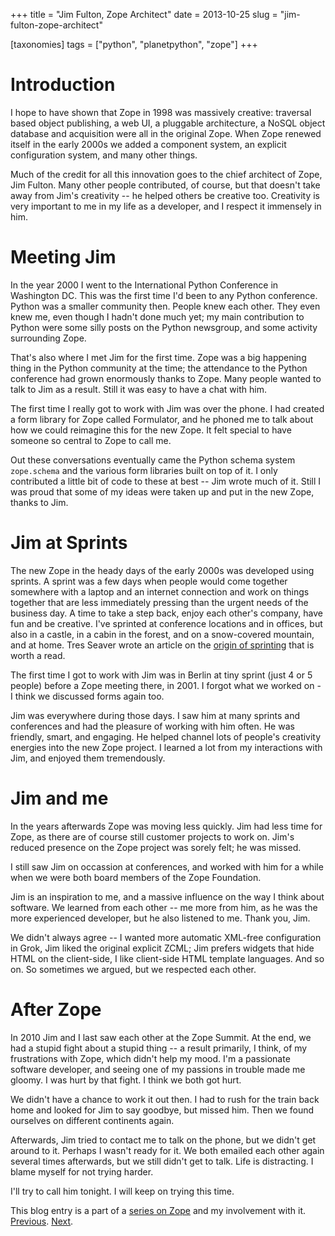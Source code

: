+++
title = "Jim Fulton, Zope Architect"
date = 2013-10-25
slug = "jim-fulton-zope-architect"

[taxonomies]
tags = ["python", "planetpython", "zope"]
+++

# Introduction

I hope to have shown that Zope in 1998 was massively creative: traversal
based object publishing, a web UI, a pluggable architecture, a NoSQL
object database and acquisition were all in the original Zope. When Zope
renewed itself in the early 2000s we added a component system, an
explicit configuration system, and many other things.

Much of the credit for all this innovation goes to the chief architect
of Zope, Jim Fulton. Many other people contributed, of course, but that
doesn't take away from Jim's creativity -- he helped others be creative
too. Creativity is very important to me in my life as a developer, and I
respect it immensely in him.

# Meeting Jim

In the year 2000 I went to the International Python Conference in
Washington DC. This was the first time I'd been to any Python
conference. Python was a smaller community then. People knew each other.
They even knew me, even though I hadn't done much yet; my main
contribution to Python were some silly posts on the Python newsgroup,
and some activity surrounding Zope.

That's also where I met Jim for the first time. Zope was a big happening
thing in the Python community at the time; the attendance to the Python
conference had grown enormously thanks to Zope. Many people wanted to
talk to Jim as a result. Still it was easy to have a chat with him.

The first time I really got to work with Jim was over the phone. I had
created a form library for Zope called Formulator, and he phoned me to
talk about how we could reimagine this for the new Zope. It felt special
to have someone so central to Zope to call me.

Out these conversations eventually came the Python schema system
`zope.schema` and the various form libraries built on top of it. I only
contributed a little bit of code to these at best -- Jim wrote much of
it. Still I was proud that some of my ideas were taken up and put in the
new Zope, thanks to Jim.

# Jim at Sprints

The new Zope in the heady days of the early 2000s was developed using
sprints. A sprint was a few days when people would come together
somewhere with a laptop and an internet connection and work on things
together that are less immediately pressing than the urgent needs of the
business day. A time to take a step back, enjoy each other's company,
have fun and be creative. I've sprinted at conference locations and in
offices, but also in a castle, in a cabin in the forest, and on a
snow-covered mountain, and at home. Tres Seaver wrote an article on the
[origin of sprinting](http://agendaless.com/blog/origin_of_sprinting/)
that is worth a read.

The first time I got to work with Jim was in Berlin at tiny sprint (just
4 or 5 people) before a Zope meeting there, in 2001. I forgot what we
worked on - I think we discussed forms again too.

Jim was everywhere during those days. I saw him at many sprints and
conferences and had the pleasure of working with him often. He was
friendly, smart, and engaging. He helped channel lots of people's
creativity energies into the new Zope project. I learned a lot from my
interactions with Jim, and enjoyed them tremendously.

# Jim and me

In the years afterwards Zope was moving less quickly. Jim had less time
for Zope, as there are of course still customer projects to work on.
Jim's reduced presence on the Zope project was sorely felt; he was
missed.

I still saw Jim on occassion at conferences, and worked with him for a
while when we were both board members of the Zope Foundation.

Jim is an inspiration to me, and a massive influence on the way I think
about software. We learned from each other -- me more from him, as he
was the more experienced developer, but he also listened to me. Thank
you, Jim.

We didn't always agree -- I wanted more automatic XML-free configuration
in Grok, Jim liked the original explicit ZCML; Jim prefers widgets that
hide HTML on the client-side, I like client-side HTML template
languages. And so on. So sometimes we argued, but we respected each
other.

# After Zope

In 2010 Jim and I last saw each other at the Zope Summit. At the end, we
had a stupid fight about a stupid thing -- a result primarily, I think,
of my frustrations with Zope, which didn't help my mood. I'm a
passionate software developer, and seeing one of my passions in trouble
made me gloomy. I was hurt by that fight. I think we both got hurt.

We didn't have a chance to work it out then. I had to rush for the train
back home and looked for Jim to say goodbye, but missed him. Then we
found ourselves on different continents again.

Afterwards, Jim tried to contact me to talk on the phone, but we didn't
get around to it. Perhaps I wasn't ready for it. We both emailed each
other again several times afterwards, but we still didn't get to talk.
Life is distracting. I blame myself for not trying harder.

I'll try to call him tonight. I will keep on trying this time.

This blog entry is a part of a [series on
Zope](@/posts/my-exit-from-zope.md) and my
involvement with it.
[Previous](@/posts/renewing-zope.md).
[Next](@/posts/the-new-zope-as-a-web-framework.md).
